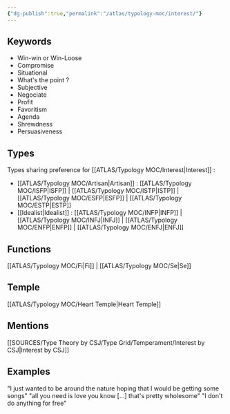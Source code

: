 ```yaml
---
{"dg-publish":true,"permalink":"/atlas/typology-moc/interest/"}
---
```



## Keywords
- Win-win or Win-Loose 
- Compromise
- Situational
- What's the point ? 
- Subjective
- Negociate
- Profit
- Favoritism
- Agenda
- Shrewdness
- Persuasiveness

## Types 
Types sharing preference for [[ATLAS/Typology MOC/Interest\|Interest]] : 
- [[ATLAS/Typology MOC/Artisan\|Artisan]] : [[ATLAS/Typology MOC/ISFP\|ISFP]] | [[ATLAS/Typology MOC/ISTP\|ISTP]] | [[ATLAS/Typology MOC/ESFP\|ESFP]] | [[ATLAS/Typology MOC/ESTP\|ESTP]]
- [[Idealist\|Idealist]] : [[ATLAS/Typology MOC/INFP\|INFP]] | [[ATLAS/Typology MOC/INFJ\|INFJ]] | [[ATLAS/Typology MOC/ENFP\|ENFP]] | [[ATLAS/Typology MOC/ENFJ\|ENFJ]] 

## Functions 
[[ATLAS/Typology MOC/Fi\|Fi]] | [[ATLAS/Typology MOC/Se\|Se]]

## Temple 
[[ATLAS/Typology MOC/Heart Temple\|Heart Temple]]

## Mentions
[[SOURCES/Type Theory by CSJ/Type Grid/Temperament/Interest by CSJ\|Interest by CSJ]]

## Examples
"I just wanted to be around the nature hoping that I would be getting some songs"
"all you need is love you know [...] that's pretty wholesome"
"I don't do anything for free"